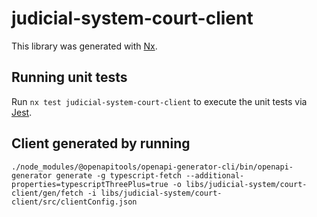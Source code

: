 <!-- gitbook-ignore -->

# judicial-system-court-client

This library was generated with [Nx](https://nx.dev).

## Running unit tests

Run `nx test judicial-system-court-client` to execute the unit tests via [Jest](https://jestjs.io).

## Client generated by running

`./node_modules/@openapitools/openapi-generator-cli/bin/openapi-generator generate -g typescript-fetch --additional-properties=typescriptThreePlus=true -o libs/judicial-system/court-client/gen/fetch -i libs/judicial-system/court-client/src/clientConfig.json`
